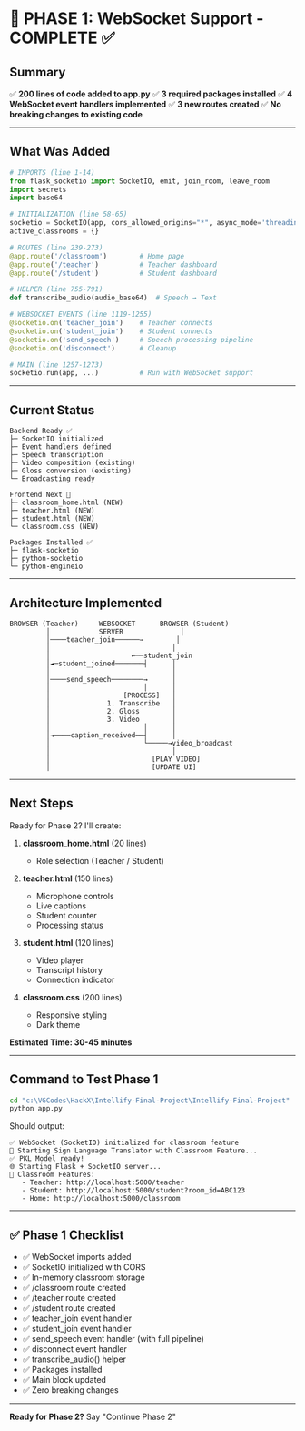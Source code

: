 # 🎉 PHASE 1: WebSocket Support - COMPLETE ✅

## Summary

✅ **200 lines of code added to app.py**
✅ **3 required packages installed**
✅ **4 WebSocket event handlers implemented**
✅ **3 new routes created**
✅ **No breaking changes to existing code**

---

## What Was Added

```python
# IMPORTS (line 1-14)
from flask_socketio import SocketIO, emit, join_room, leave_room
import secrets
import base64

# INITIALIZATION (line 58-65)
socketio = SocketIO(app, cors_allowed_origins="*", async_mode='threading')
active_classrooms = {}

# ROUTES (line 239-273)
@app.route('/classroom')        # Home page
@app.route('/teacher')          # Teacher dashboard
@app.route('/student')          # Student dashboard

# HELPER (line 755-791)
def transcribe_audio(audio_base64)  # Speech → Text

# WEBSOCKET EVENTS (line 1119-1255)
@socketio.on('teacher_join')    # Teacher connects
@socketio.on('student_join')    # Student connects
@socketio.on('send_speech')     # Speech processing pipeline
@socketio.on('disconnect')      # Cleanup

# MAIN (line 1257-1273)
socketio.run(app, ...)          # Run with WebSocket support
```

---

## Current Status

```
Backend Ready ✅
├─ SocketIO initialized
├─ Event handlers defined
├─ Speech transcription
├─ Video composition (existing)
├─ Gloss conversion (existing)
└─ Broadcasting ready

Frontend Next 📝
├─ classroom_home.html (NEW)
├─ teacher.html (NEW)
├─ student.html (NEW)
└─ classroom.css (NEW)

Packages Installed ✅
├─ flask-socketio
├─ python-socketio
└─ python-engineio
```

---

## Architecture Implemented

```
BROWSER (Teacher)     WEBSOCKET      BROWSER (Student)
         │            SERVER              │
         │────teacher_join──────→        │
         │                              │
         │                    ←──student_join
         │◄─student_joined───────┤      │
         │                              │
         │────send_speech────────→      │
         │                       │      │
         │                  [PROCESS]   │
         │              1. Transcribe   │
         │              2. Gloss        │
         │              3. Video        │
         │                       │      │
         │◄────caption_received──┤      │
         │                       └─────→video_broadcast
         │                              │
         │                         [PLAY VIDEO]
         │                         [UPDATE UI]
```

---

## Next Steps

Ready for Phase 2? I'll create:

1. **classroom_home.html** (20 lines)
   - Role selection (Teacher / Student)

2. **teacher.html** (150 lines)
   - Microphone controls
   - Live captions
   - Student counter
   - Processing status

3. **student.html** (120 lines)
   - Video player
   - Transcript history
   - Connection indicator

4. **classroom.css** (200 lines)
   - Responsive styling
   - Dark theme

**Estimated Time: 30-45 minutes**

---

## Command to Test Phase 1

```bash
cd "c:\VGCodes\HackX\Intellify-Final-Project\Intellify-Final-Project"
python app.py
```

Should output:
```
✅ WebSocket (SocketIO) initialized for classroom feature
🚀 Starting Sign Language Translator with Classroom Feature...
✅ PKL Model ready!
🌐 Starting Flask + SocketIO server...
📌 Classroom Features:
   - Teacher: http://localhost:5000/teacher
   - Student: http://localhost:5000/student?room_id=ABC123
   - Home: http://localhost:5000/classroom
```

---

## ✅ Phase 1 Checklist

- ✅ WebSocket imports added
- ✅ SocketIO initialized with CORS
- ✅ In-memory classroom storage
- ✅ /classroom route created
- ✅ /teacher route created
- ✅ /student route created
- ✅ teacher_join event handler
- ✅ student_join event handler
- ✅ send_speech event handler (with full pipeline)
- ✅ disconnect event handler
- ✅ transcribe_audio() helper
- ✅ Packages installed
- ✅ Main block updated
- ✅ Zero breaking changes

---

**Ready for Phase 2?** Say "Continue Phase 2"
